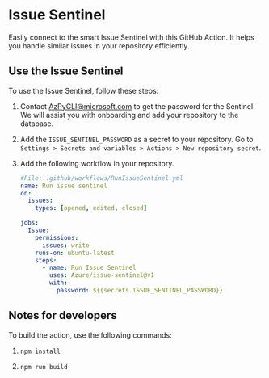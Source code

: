 # Issue Sentinel

Easily connect to the smart Issue Sentinel with this GitHub Action. It helps you handle similar issues in your repository efficiently.

## Use the Issue Sentinel

To use the Issue Sentinel, follow these steps:

1. Contact AzPyCLI@microsoft.com to get the password for the Sentinel. We will assist you with onboarding and add your repository to the database.

1. Add the `ISSUE_SENTINEL_PASSWORD` as a secret to your repository. Go to `Settings > Secrets and variables > Actions > New repository secret`.

1. Add the following workflow in your repository.

    ```yaml
    #File: .github/workflows/RunIssueSentinel.yml
    name: Run issue sentinel
    on:
      issues:
        types: [opened, edited, closed]

    jobs:
      Issue:
        permissions:
          issues: write
        runs-on: ubuntu-latest
        steps:
          - name: Run Issue Sentinel
            uses: Azure/issue-sentinel@v1
            with:
              password: ${{secrets.ISSUE_SENTINEL_PASSWORD}}
    ```

## Notes for developers

To build the action, use the following commands:

1. `npm install`

1. `npm run build`
